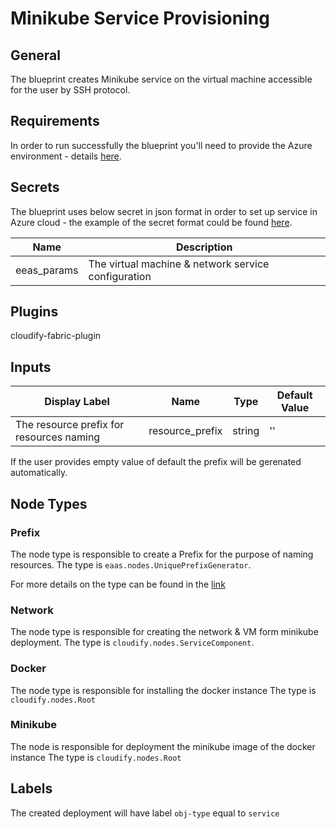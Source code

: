 # Minikube Service Provisioning

## General

The blueprint creates Minikube service on the virtual machine accessible for the user by SSH protocol.

## Requirements

In order to run successfully the blueprint you'll need to provide the Azure environment - details [here](https://github.com/cloudify-community/eaas-example). 

## Secrets

The blueprint uses below secret in json format in order to set up service in Azure cloud - the example of the secret format could be found [here](https://github.com/cloudify-community/eaas-example/blob/master/secret.json).

| Name                  | Description                                            |
| --------------------- | ------------------------------------------------------ |
| eeas_params           | The virtual machine & network service configuration    |


## Plugins

cloudify-fabric-plugin

## Inputs

| Display Label                            | Name            | Type   | Default Value  |
| ---------------------------------------- | --------------- | ------ | -------------- |
| The resource prefix for resources naming | resource_prefix | string | ''             |

If the user provides empty value of default the prefix will be gerenated automatically.

## Node Types

### Prefix
The node type is responsible to create a Prefix for the purpose of naming resources.
The type is `eaas.nodes.UniquePrefixGenerator`.

For more details on the type can be found in the [link](https://github.com/cloudify-community/eaas-example/blob/master/utils/custom_types.yaml)

### Network
The node type is responsible for creating the network & VM form minikube deployment. 
The type is `cloudify.nodes.ServiceComponent`.

### Docker
The node type is responsible for installing the docker instance 
The type is ` cloudify.nodes.Root`

### Minikube
The node is responsible for deployment the minikube image of the docker instance
The type is `cloudify.nodes.Root`

## Labels

The created deployment will have label `obj-type` equal to `service`